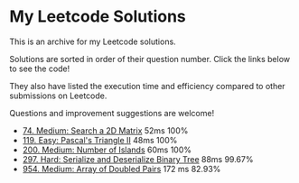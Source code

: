 # My Leetcode Solutions

This is an archive for my Leetcode solutions.

Solutions are sorted in order of their question number. Click the links below to see the code!

They also have listed the execution time and efficiency compared to other submissions on Leetcode.

Questions and improvement suggestions are welcome!

- [74. Medium: Search a 2D Matrix](./solutions/74.js) 52ms 100%
- [119. Easy: Pascal's Triangle II](./solutions/119.js) 48ms 100%
- [200. Medium: Number of Islands](./solutions/200.js) 60ms 100%
- [297. Hard: Serialize and Deserialize Binary Tree](./solutions/297.js) 88ms 99.67%
- [954. Medium: Array of Doubled Pairs](./solutions/954.js) 172 ms 82.93%
